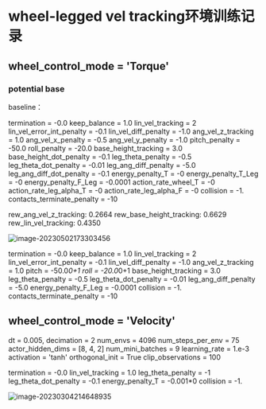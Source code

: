 # wheel-legged vel tracking环境训练记录

## wheel_control_mode = 'Torque'

### potential base

baseline：

termination = -0.0
keep_balance = 1.0
lin_vel_tracking = 2
lin_vel_error_int_penalty = -0.1
lin_vel_diff_penalty = -1.0
ang_vel_z_tracking = 1.0
ang_vel_x_penalty = -0.5
ang_vel_y_penalty = -1.0
pitch_penalty = -50.0
roll_penalty = -20.0
base_height_tracking = 3.0
base_height_dot_penalty = -0.1
leg_theta_penalty = -0.5
leg_theta_dot_penalty = -0.01
leg_ang_diff_penalty = -5.0
leg_ang_diff_dot_penalty = -0.1
energy_penalty_T = -0
energy_penalty_T_Leg = -0
energy_penalty_F_Leg = -0.0001
action_rate_wheel_T = -0
action_rate_leg_alpha_T = -0
action_rate_leg_alpha_F = -0
collision = -1.
contacts_terminate_penalty = -10

rew_ang_vel_z_tracking: 0.2664
rew_base_height_tracking: 0.6629
rew_lin_vel_tracking: 0.4350

![image-20230502173303456](http://hongxiwong-pic.oss-cn-beijing.aliyuncs.com/img/image-20230502173303456.png)

termination = -0.0
keep_balance = 1.0
lin_vel_tracking = 2
lin_vel_error_int_penalty = -0.1
lin_vel_diff_penalty = -1.0
ang_vel_z_tracking = 1.0
pitch = -50.0*0+1
roll = -20.0*0+1
base_height_tracking = 3.0
leg_theta_penalty = -0.5
leg_theta_dot_penalty = -0.01
leg_ang_diff_penalty = -5.0
energy_penalty_F_Leg = -0.0001
collision = -1.
contacts_terminate_penalty = -10

## wheel_control_mode = 'Velocity'

dt = 0.005, decimation = 2
num_envs = 4096
num_steps_per_env = 75
actor_hidden_dims = [8, 4, 2]
num_mini_batches = 9
learning_rate = 1.e-3
activation = 'tanh'
orthogonal_init = True
clip_observations = 100

termination = -0.0
lin_vel_tracking = 1.0
leg_theta_penalty = -1
leg_theta_dot_penalty = -0.1
energy_penalty_T = -0.001*0
collision = -1.

![image-20230304214648935](http://hongxiwong-pic.oss-cn-beijing.aliyuncs.com/img/image-20230304214648935.png)
